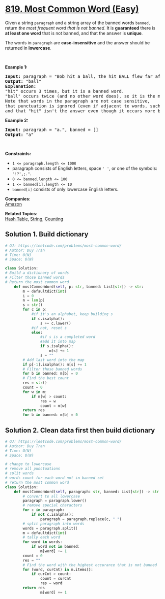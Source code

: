 # [819. Most Common Word (Easy)](https://leetcode.com/problems/most-common-word/)

<p>Given a string <code>paragraph</code> and a string array of the banned words <code>banned</code>, return <em>the most frequent word that is not banned</em>. It is <strong>guaranteed</strong> there is <strong>at least one word</strong> that is not banned, and that the answer is <strong>unique</strong>.</p>

<p>The words in <code>paragraph</code> are <strong>case-insensitive</strong> and the answer should be returned in <strong>lowercase</strong>.</p>

<p>&nbsp;</p>
<p><strong>Example 1:</strong></p>

<pre><strong>Input:</strong> paragraph = "Bob hit a ball, the hit BALL flew far after it was hit.", banned = ["hit"]
<strong>Output:</strong> "ball"
<strong>Explanation:</strong> 
"hit" occurs 3 times, but it is a banned word.
"ball" occurs twice (and no other word does), so it is the most frequent non-banned word in the paragraph. 
Note that words in the paragraph are not case sensitive,
that punctuation is ignored (even if adjacent to words, such as "ball,"), 
and that "hit" isn't the answer even though it occurs more because it is banned.
</pre>

<p><strong>Example 2:</strong></p>

<pre><strong>Input:</strong> paragraph = "a.", banned = []
<strong>Output:</strong> "a"
</pre>

<p>&nbsp;</p>
<p><strong>Constraints:</strong></p>

<ul>
	<li><code>1 &lt;= paragraph.length &lt;= 1000</code></li>
	<li>paragraph consists of English letters, space <code>' '</code>, or one of the symbols: <code>"!?',;."</code>.</li>
	<li><code>0 &lt;= banned.length &lt;= 100</code></li>
	<li><code>1 &lt;= banned[i].length &lt;= 10</code></li>
	<li><code>banned[i]</code> consists of only lowercase English letters.</li>
</ul>

**Companies**:  
[Amazon](https://leetcode.com/company/amazon)

**Related Topics**:  
[Hash Table](https://leetcode.com/tag/hash-table/), [String](https://leetcode.com/tag/string/), [Counting](https://leetcode.com/tag/counting/)

## Solution 1. Build dictionary

```py
# OJ: https://leetcode.com/problems/most-common-word/
# Author: Duy Tran
# Time: O(N)
# Space: O(N)

class Solution:
# Build a dictionary of words
# Filter those banned words
# Return the most common word
    def mostCommonWord(self, p: str, banned: List[str]) -> str:
        m = defaultdict(int)
        i = 0
        n = len(p)
        s = str()
        for c in p:
            #if it's an alphabet, keep building s
            if c.isalpha():
                s += c.lower()
            #if not, reset s
            else:
                #if s is a completed word
                #add it into map
                if s.isalpha():
                    m[s] += 1
                s = ""
        # Add last word into the map
        if p[-1].isalpha(): m[s] += 1
        # Filter those banned words
        for b in banned: m[b] = 0
        # Find the best count
        res = str()
        count = 0
        for w in m:
            if m[w] > count:
                res = w
                count = m[w]
        return res
        for b in banned: m[b] = 0

```

## Solution 2. Clean data first then build dictionary

```py
# OJ: https://leetcode.com/problems/most-common-word/
# Author: Duy Tran
# Time: O(N)
# Space: O(N)

# change to lowercase
# remove all punctuations
# split words
# words count for each word not in banned set
# return the most common word
class Solution:
    def mostCommonWord(self, paragraph: str, banned: List[str]) -> str:
        # convert to all lowercase
        paragraph = paragraph.lower()
        # remove special characters
        for c in paragraph:
            if not c.isalpha():
                paragraph = paragraph.replace(c, " ")
        # split paragraph into words
        words = paragraph.split()
        m = defaultdict(int)
        # tally each word
        for word in words:
            if word not in banned:
                m[word] += 1
        count = 0
        res = ""
        # Find the word with the highest occurance that is not banned
        for (word, curCnt) in m.items():
            if curCnt > count:
                count = curCnt
                res = word
        return res
                m[word] += 1
```
